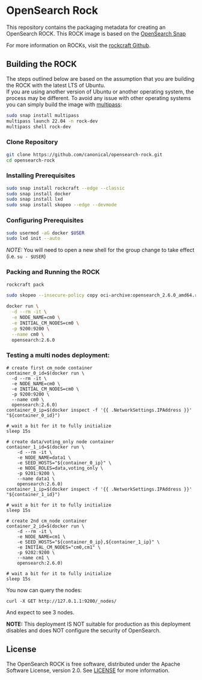 # OpenSearch Rock

This repository contains the packaging metadata for creating an OpenSearch ROCK. This ROCK image is based on the [OpenSearch Snap](https://github.com/canonical/opensearch-snap)

For more information on ROCKs, visit the [rockcraft Github](https://github.com/canonical/rockcraft).

## Building the ROCK
The steps outlined below are based on the assumption that you are building the ROCK with the latest LTS of Ubuntu.  
If you are using another version of Ubuntu or another operating system, the process may be different.
To avoid any issue with other operating systems you can simply build the image with [multipass](https://multipass.run/):
```bash
sudo snap install multipass
multipass launch 22.04 -n rock-dev
multipass shell rock-dev
``` 

### Clone Repository
```bash
git clone https://github.com/canonical/opensearch-rock.git
cd opensearch-rock
```
### Installing Prerequisites
```bash
sudo snap install rockcraft --edge --classic
sudo snap install docker
sudo snap install lxd
sudo snap install skopeo --edge --devmode
```
### Configuring Prerequisites
```bash
sudo usermod -aG docker $USER 
sudo lxd init --auto
```
*_NOTE:_* You will need to open a new shell for the group change to take effect (i.e. `su - $USER`)
### Packing and Running the ROCK
```bash
rockcraft pack

sudo skopeo --insecure-policy copy oci-archive:opensearch_2.6.0_amd64.rock docker-daemon:opensearch:2.6.0

docker run \
  -d --rm -it \
  -e NODE_NAME=cm0 \
  -e INITIAL_CM_NODES=cm0 \
  -p 9200:9200 \
  --name cm0 \
  opensearch:2.6.0
```

### Testing a multi nodes deployment:
```
# create first cm_node container
container_0_id=$(docker run \
  -d --rm -it \
  -e NODE_NAME=cm0 \
  -e INITIAL_CM_NODES=cm0 \
  -p 9200:9200 \
  --name cm0 \
  opensearch:2.6.0)
container_0_ip=$(docker inspect -f '{{ .NetworkSettings.IPAddress }}' "${container_0_id}")

# wait a bit for it to fully initialize
sleep 15s

# create data/voting_only node container
container_1_id=$(docker run \
    -d --rm -it \
    -e NODE_NAME=data1 \
    -e SEED_HOSTS="${container_0_ip}" \
    -e NODE_ROLES=data,voting_only \
    -p 9201:9200 \
    --name data1 \
    opensearch:2.6.0)
container_1_ip=$(docker inspect -f '{{ .NetworkSettings.IPAddress }}' "${container_1_id}")

# wait a bit for it to fully initialize
sleep 15s

# create 2nd cm_node container
container_2_id=$(docker run \
    -d --rm -it \
    -e NODE_NAME=cm1 \
    -e SEED_HOSTS="${container_0_ip},${container_1_ip}" \
    -e INITIAL_CM_NODES="cm0,cm1" \
    -p 9202:9200 \
    --name cm1 \
    opensearch:2.6.0)

# wait a bit for it to fully initialize
sleep 15s
```

You now can query the nodes:
```
curl -X GET http://127.0.1.1:9200/_nodes/
```
And expect to see 3 nodes.

**NOTE:** This deployment IS NOT suitable for production as this deployment disables and does NOT configure the security of OpenSearch.  

## License
The OpenSearch ROCK is free software, distributed under the Apache
Software License, version 2.0. See
[LICENSE](https://github.com/canonical/opensearch-rock/blob/main/LICENSE)
for more information.


